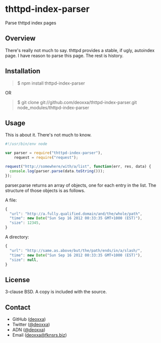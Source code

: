 thttpd-index-parser
===================

Parse thttpd index pages

Overview
--------

There's really not much to say. thttpd provides a stable, if ugly, autoindex
page. I have reason to parse this page. The rest is history.

Installation
------------

> $ npm install thttpd-index-parser

OR

> $ git clone git://github.com/deoxxa/thttpd-index-parser.git node_modules/thttpd-index-parser

Usage
-----

This is about it. There's not much to know.

```javascript
#!/usr/bin/env node

var parser = require("thttpd-index-parser"),
    request = require("request");

request("http://somewhere/with/a/list", function(err, res, data) {
  console.log(parser.parse(data.toString()));
});
```

parser.parse returns an array of objects, one for each entry in the list. The
structure of those objects is as follows.

A file:

```javascript
{
  "url": "http://a.fully.qualified.domain/and/the/whole/path",
  "time": new Date("Sun Sep 16 2012 00:33:35 GMT+1000 (EST)"),
  "size": 12345,
}
```

A directory:

```javascript
{
  "url": "http://same.as.above/but/the/path/ends/in/a/slash/",
  "time": new Date("Sun Sep 16 2012 00:33:35 GMT+1000 (EST)"),
  "size": null,
}
```

License
-------

3-clause BSD. A copy is included with the source.

Contact
-------

* GitHub ([deoxxa](http://github.com/deoxxa))
* Twitter ([@deoxxa](http://twitter.com/deoxxa))
* ADN ([@deoxxa](https://alpha.app.net/deoxxa))
* Email ([deoxxa@fknsrs.biz](mailto:deoxxa@fknsrs.biz))
